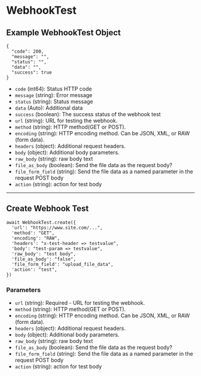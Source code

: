 # WebhookTest

## Example WebhookTest Object

```
{
  "code": 200,
  "message": "",
  "status": "",
  "data": "",
  "success": true
}
```

* `code` (int64): Status HTTP code
* `message` (string): Error message
* `status` (string): Status message
* `data` (Auto): Additional data
* `success` (boolean): The success status of the webhook test
* `url` (string): URL for testing the webhook.
* `method` (string): HTTP method(GET or POST).
* `encoding` (string): HTTP encoding method.  Can be JSON, XML, or RAW (form data).
* `headers` (object): Additional request headers.
* `body` (object): Additional body parameters.
* `raw_body` (string): raw body text
* `file_as_body` (boolean): Send the file data as the request body?
* `file_form_field` (string): Send the file data as a named parameter in the request POST body
* `action` (string): action for test body

---

## Create Webhook Test

```
await WebhookTest.create({
  'url': "https://www.site.com/...",
  'method': "GET",
  'encoding': "RAW",
  'headers': "x-test-header => testvalue",
  'body': "test-param => testvalue",
  'raw_body': "test body",
  'file_as_body': "false",
  'file_form_field': "upload_file_data",
  'action': "test",
})
```


### Parameters

* `url` (string): Required - URL for testing the webhook.
* `method` (string): HTTP method(GET or POST).
* `encoding` (string): HTTP encoding method.  Can be JSON, XML, or RAW (form data).
* `headers` (object): Additional request headers.
* `body` (object): Additional body parameters.
* `raw_body` (string): raw body text
* `file_as_body` (boolean): Send the file data as the request body?
* `file_form_field` (string): Send the file data as a named parameter in the request POST body
* `action` (string): action for test body

